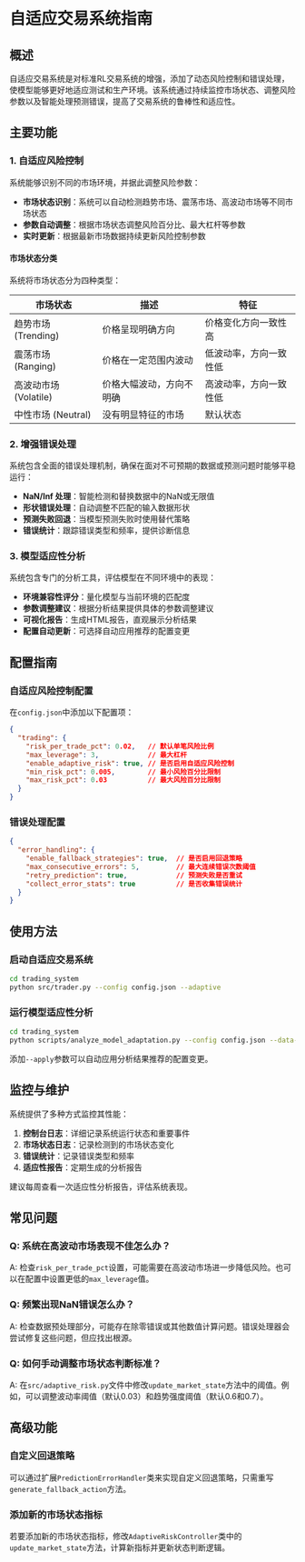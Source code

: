 # 自适应交易系统指南

## 概述

自适应交易系统是对标准RL交易系统的增强，添加了动态风险控制和错误处理，使模型能够更好地适应测试和生产环境。该系统通过持续监控市场状态、调整风险参数以及智能处理预测错误，提高了交易系统的鲁棒性和适应性。

## 主要功能

### 1. 自适应风险控制

系统能够识别不同的市场环境，并据此调整风险参数：

- **市场状态识别**：系统可以自动检测趋势市场、震荡市场、高波动市场等不同市场状态
- **参数自动调整**：根据市场状态调整风险百分比、最大杠杆等参数
- **实时更新**：根据最新市场数据持续更新风险控制参数

#### 市场状态分类

系统将市场状态分为四种类型：

| 市场状态 | 描述 | 特征 |
|---------|------|------|
| 趋势市场 (Trending) | 价格呈现明确方向 | 价格变化方向一致性高 |
| 震荡市场 (Ranging) | 价格在一定范围内波动 | 低波动率，方向一致性低 |
| 高波动市场 (Volatile) | 价格大幅波动，方向不明确 | 高波动率，方向一致性低 |
| 中性市场 (Neutral) | 没有明显特征的市场 | 默认状态 |

### 2. 增强错误处理

系统包含全面的错误处理机制，确保在面对不可预期的数据或预测问题时能够平稳运行：

- **NaN/Inf 处理**：智能检测和替换数据中的NaN或无限值
- **形状错误处理**：自动调整不匹配的输入数据形状
- **预测失败回退**：当模型预测失败时使用替代策略
- **错误统计**：跟踪错误类型和频率，提供诊断信息

### 3. 模型适应性分析

系统包含专门的分析工具，评估模型在不同环境中的表现：

- **环境兼容性评分**：量化模型与当前环境的匹配度
- **参数调整建议**：根据分析结果提供具体的参数调整建议
- **可视化报告**：生成HTML报告，直观展示分析结果
- **配置自动更新**：可选择自动应用推荐的配置变更

## 配置指南

### 自适应风险控制配置

在`config.json`中添加以下配置项：

```json
{
  "trading": {
    "risk_per_trade_pct": 0.02,   // 默认单笔风险比例
    "max_leverage": 3,            // 最大杠杆
    "enable_adaptive_risk": true, // 是否启用自适应风险控制
    "min_risk_pct": 0.005,        // 最小风险百分比限制
    "max_risk_pct": 0.03          // 最大风险百分比限制
  }
}
```

### 错误处理配置

```json
{
  "error_handling": {
    "enable_fallback_strategies": true,  // 是否启用回退策略
    "max_consecutive_errors": 5,         // 最大连续错误次数阈值
    "retry_prediction": true,            // 预测失败是否重试
    "collect_error_stats": true          // 是否收集错误统计
  }
}
```

## 使用方法

### 启动自适应交易系统

```bash
cd trading_system
python src/trader.py --config config.json --adaptive
```

### 运行模型适应性分析

```bash
cd trading_system
python scripts/analyze_model_adaptation.py --config config.json --data-dir data --output reports/adaptation_report.html
```

添加`--apply`参数可以自动应用分析结果推荐的配置变更。

## 监控与维护

系统提供了多种方式监控其性能：

1. **控制台日志**：详细记录系统运行状态和重要事件
2. **市场状态日志**：记录检测到的市场状态变化
3. **错误统计**：记录错误类型和频率
4. **适应性报告**：定期生成的分析报告

建议每周查看一次适应性分析报告，评估系统表现。

## 常见问题

### Q: 系统在高波动市场表现不佳怎么办？
A: 检查`risk_per_trade_pct`设置，可能需要在高波动市场进一步降低风险。也可以在配置中设置更低的`max_leverage`值。

### Q: 频繁出现NaN错误怎么办？
A: 检查数据预处理部分，可能存在除零错误或其他数值计算问题。错误处理器会尝试修复这些问题，但应找出根源。

### Q: 如何手动调整市场状态判断标准？
A: 在`src/adaptive_risk.py`文件中修改`update_market_state`方法中的阈值。例如，可以调整波动率阈值（默认0.03）和趋势强度阈值（默认0.6和0.7）。

## 高级功能

### 自定义回退策略

可以通过扩展`PredictionErrorHandler`类来实现自定义回退策略，只需重写`generate_fallback_action`方法。

### 添加新的市场状态指标

若要添加新的市场状态指标，修改`AdaptiveRiskController`类中的`update_market_state`方法，计算新指标并更新状态判断逻辑。
